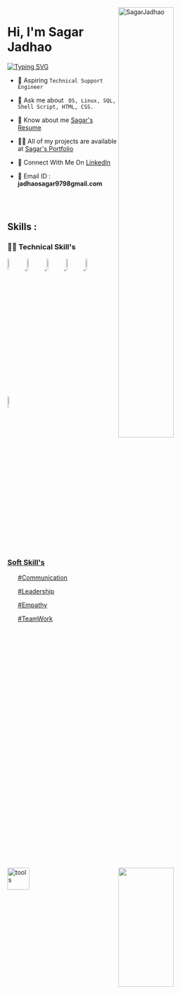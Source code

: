  <img width=50% align=right  title="SagarJadhao"  src="https://capsule-render.vercel.app/api?type=waving&color=gradient&customColorList=6,11,20&height=150&section=header&text=🔰&fontSize=40&fontColor=fff&animation=twinkling&fontAlignY=32"/>
<h1>Hi, I'm Sagar Jadhao</h1>
<p>
<a href="https://git.io/typing-svg"><img src="https://readme-typing-svg.demolab.com?font=Fira+Code&size=24&duration=4000&pause=1000&color=F70000&background=FFFFFF00&width=700&height=51&lines=Technical+Support+Engineer" alt="Typing SVG" /></a>
</p>

<div>

  <img src="https://media4.giphy.com/media/qgQUggAC3Pfv687qPC/giphy.gif"  width = "50%" height= "270" align = "right"> 
 

- 💎  Aspiring `Technical Support Engineer`

- 💬 Ask me about ` OS, Linux, SQL, Shell Script, HTML, CSS.`

- 📄 Know about me <a href="https://drive.google.com/file/d/1fL5twdC4PYSQWzi70TMCtdzQ4UsVD4Y_/view?usp=sharing ">Sagar's Resume</a>

- 👨‍💻 All of my projects are available at <a href="https://sagar19998.github.io/">Sagar's Portfolio</a>

- 📮 Connect With Me On <a href="https://www.linkedin.com/in/sagar-jadhav-b67248210/ ">LinkedIn</a>


- 📨 Email ID : **jadhaosagar9798gmail.com**

</div>

 </br> </br>

 <!-- -------------------------------------------------------    Middle Section  ----------------------------------------------------------------------- -->
 
 <img align="left" width="50" alt="tools" src="https://camo.githubusercontent.com/beb64ff21c883e318e4f5db5231c2ba4175705bea1c9249e82a41ab375db4f75/68747470733a2f2f6d65646961322e67697068792e636f6d2f6d656469612f51737347456d706b79454f684243623765312f67697068792e6769663f6369643d656366303565343761306e336769316266716e74716d6f62386739616964316f796a327772336473336d67373030626c267269643d67697068792e676966" />

 ## Skills : 

 ### 👨‍💻 Technical Skill's

<code><a href="#"><img width="8%" src="https://cdn-icons-png.flaticon.com/128/2172/2172894.png"></code> 
<code><a href="#"><img width="8%" src="https://cdn-icons-png.flaticon.com/128/6124/6124995.png"></code>
<code><a href="#"><img width="8%" src="https://cdn-icons-png.flaticon.com/128/2572/2572499.png"></code>
<code><a href="#"><img width="8%" src="https://encrypted-tbn0.gstatic.com/images?q=tbn:ANd9GcTeeWONamt9Jk6FPz2GL-xvVRF72uZbkU9O7w&usqp=CAU"></code>
<code><a href="#"><img width="8%" src="https://cdn-icons-png.flaticon.com/128/5968/5968267.png"></code>
<code><a href="#"><img width="8%" src="https://cdn-icons-png.flaticon.com/128/5968/5968242.png"></code>

</br>
 
 ### Soft Skill's
 <ul>#Communication</ul>
 <ul>#Leadership</ul>
 <ul>#Empathy</ul> 
 <ul>#TeamWork</ul>


<!-- -------------------------------------------------------------   Trophy and Stats  ------------------------------------------------------------------------- -->




